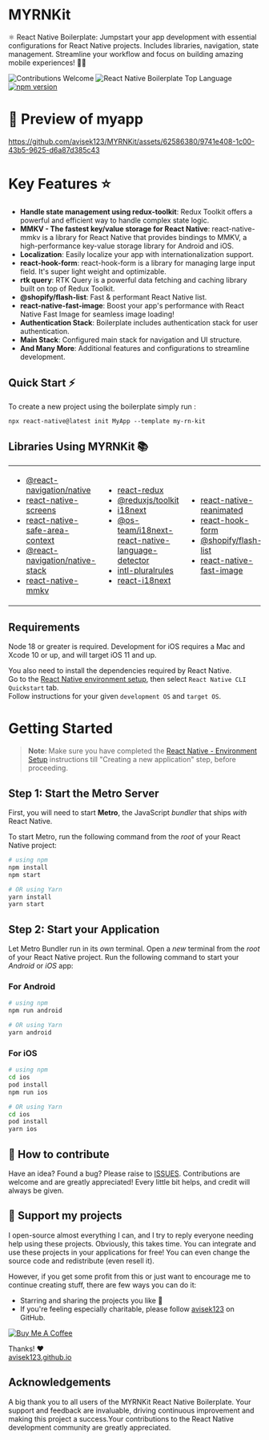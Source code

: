 # MYRNKit

⚛️ React Native Boilerplate: Jumpstart your app development with essential configurations for React Native projects. Includes libraries, navigation, state management. Streamline your workflow and focus on building amazing mobile experiences! 📱✨

<!-- ![React Native Boilerplate License](https://img.shields.io/github/license/avisek123/MYRNKit) -->
![Contributions Welcome](https://img.shields.io/badge/contributions-welcome-brightgreen)
![React Native Boilerplate Top Language](https://img.shields.io/github/languages/top/avisek123/MYRNKit)
[![npm version](https://img.shields.io/npm/v/my-rn-kit)](https://www.npmjs.com/package/my-rn-kit)

# 📱 Preview of myapp



https://github.com/avisek123/MYRNKit/assets/62586380/9741e408-1c00-43b5-9625-d6a87d385c43



# Key Features ⭐️

- **Handle state management using redux-toolkit**: Redux Toolkit offers a powerful and efficient way to handle complex state logic.
- **MMKV - The fastest key/value storage for React Native**: react-native-mmkv is a library for React Native that provides bindings to MMKV, a high-performance key-value storage library for Android and iOS.
- **Localization**: Easily localize your app with internationalization support.
- **react-hook-form**: react-hook-form is a library for managing large input field. It's super light weight and optimizable.
- **rtk query**: RTK Query is a powerful data fetching and caching library built on top of Redux Toolkit.
- **@shopify/flash-list**: Fast & performant React Native list.
- **react-native-fast-image**: Boost your app's performance with React Native Fast Image for seamless image loading!
- **Authentication Stack**: Boilerplate includes authentication stack for user authentication.
- **Main Stack**: Configured main stack for navigation and UI structure.
- **And Many More**: Additional features and configurations to streamline development.

## Quick Start ⚡

To create a new project using the boilerplate simply run :

```
npx react-native@latest init MyApp --template my-rn-kit
```

## Libraries Using MYRNKit 📚

<table>
<tr>
<td>

- [@react-navigation/native](https://www.npmjs.com/package/@react-navigation/native)
- [react-native-screens](https://www.npmjs.com/package/react-native-screens)
- [react-native-safe-area-context](https://www.npmjs.com/package/react-native-safe-area-context)
- [@react-navigation/native-stack](https://www.npmjs.com/package/@react-navigation/native-stack)
- [react-native-mmkv](https://www.npmjs.com/package/react-native-mmkv)

</td>

<td>
  
- [react-redux](https://www.npmjs.com/package/react-redux)
- [@reduxjs/toolkit](https://www.npmjs.com/package/@reduxjs/toolkit)
- [i18next](https://www.npmjs.com/package/i18next)
- [@os-team/i18next-react-native-language-detector](https://www.npmjs.com/package/@os-team/i18next-react-native-language-detector)
- [intl-pluralrules](https://www.npmjs.com/package/intl-pluralrules)
- [react-i18next](https://www.npmjs.com/package/react-i18next)
  
</td>
<td>

- [react-native-reanimated](https://www.npmjs.com/package/react-native-reanimated)
- [react-hook-form](https://www.npmjs.com/package/react-hook-form)
- [@shopify/flash-list](https://www.npmjs.com/package/@shopify/flash-list)
- [react-native-fast-image](https://www.npmjs.com/package/react-native-fast-image)

</td>
</tr>
</table>

## Requirements

Node 18 or greater is required. Development for iOS requires a Mac and Xcode 10 or up, and will target iOS 11 and up.

You also need to install the dependencies required by React Native.  
Go to the [React Native environment setup](https://reactnative.dev/docs/environment-setup), then select `React Native CLI Quickstart` tab.  
Follow instructions for your given `development OS` and `target OS`.

# Getting Started

> **Note**: Make sure you have completed the [React Native - Environment Setup](https://reactnative.dev/docs/environment-setup) instructions till "Creating a new application" step, before proceeding.

## Step 1: Start the Metro Server

First, you will need to start **Metro**, the JavaScript _bundler_ that ships _with_ React Native.

To start Metro, run the following command from the _root_ of your React Native project:

```bash
# using npm
npm install
npm start

# OR using Yarn
yarn install
yarn start
```

## Step 2: Start your Application

Let Metro Bundler run in its _own_ terminal. Open a _new_ terminal from the _root_ of your React Native project. Run the following command to start your _Android_ or _iOS_ app:

### For Android

```bash
# using npm
npm run android

# OR using Yarn
yarn android
```

### For iOS

```bash
# using npm
cd ios
pod install
npm run ios

# OR using Yarn
cd ios
pod install
yarn ios
```
## 🤔 How to contribute

Have an idea? Found a bug? Please raise to [ISSUES](https://github.com/avisek123/MYRNKit/issues).
Contributions are welcome and are greatly appreciated! Every little bit helps, and credit will always be given.

## 💖 Support my projects

I open-source almost everything I can, and I try to reply everyone needing help using these projects. Obviously, this takes time. You can integrate and use these projects in your applications for free! You can even change the source code and redistribute (even resell it).

However, if you get some profit from this or just want to encourage me to continue creating stuff, there are few ways you can do it:

- Starring and sharing the projects you like 🚀
- If you're feeling especially charitable, please follow [avisek123](https://github.com/avisek123) on GitHub.

 <a href="https://www.buymeacoffee.com/avisek123" target="_blank"><img src="https://www.buymeacoffee.com/assets/img/custom_images/orange_img.png" alt="Buy Me A Coffee" style="height: auto !important;width: auto !important;" ></a>

  Thanks! ❤️
  <br/>
  [avisek123.github.io](https://github.com/avisek123)
  <br/>
  <Avisek />

## Acknowledgements

A big thank you to all users of the MYRNKit React Native Boilerplate. Your support and feedback are invaluable, driving continuous improvement and making this project a success.Your contributions to the React Native development community are greatly appreciated.
